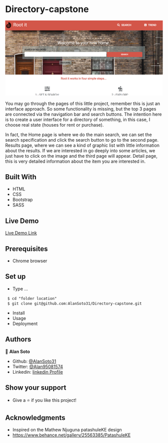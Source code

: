 # Directory-capstone

![screenshot](css/images/screenshot.png)

You may go through the pages of this little project, remember this is just an interface approach. So some functionality is missing, but the top 3 pages are connected via the navigation bar and search buttons. The intention here is to create a user interface for a directory of something, in this case, I choose real state (houses for rent or purchase).

In fact, the Home page is where we do the main search, we can set the search specification and click the search button to go to the second page.
Results page, where we can see a kind of graphic list with little information about the results. If we are interested in go deeply into some articles, we just have to click on the image and the third page will appear.
Detail page, this is very detailed information about the item you are interested in.

## Built With

- HTML
- CSS
- Bootstrap
- SASS

## Live Demo

[Live Demo Link](https://alansoto31.github.io/Directory-capstone/)

## Prerequisites 

- Chrome browser

## Set up
* Type ...

````
 $ cd "folder location"
 $ git clone git@github.com:AlanSoto31/Directory-capstone.git
 ````

* Install
* Usage 
* Deployment 

## Authors

👤 **Alan Soto** 

- Github: [@AlanSoto31](https://github.com/AlanSoto31)
- Twitter: [@Alan95081574](https://twitter.com/Alan95081574)
- Linkedin: [linkedin Profile](https://www.linkedin.com/in/alan-soto-valle-b9a0511aa/)

 ## Show your support

- Give a ⭐️ if you like this project!

## Acknowledgments

- Inspired on the Mathew Njuguna patashuleKE design
- https://www.behance.net/gallery/25563385/PatashuleKE


